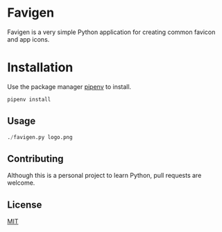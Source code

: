 # Favigen
Favigen is a very simple Python application for creating common favicon and app icons.

# Installation

Use the package manager [pipenv](https://docs.pipenv.org/en/latest/) to install.

```bash
pipenv install
```

## Usage

```python
./favigen.py logo.png
```

## Contributing
Although this is a personal project to learn Python, pull requests are welcome.

## License
[MIT](https://choosealicense.com/licenses/mit/)
